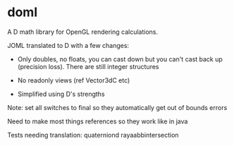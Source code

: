 # doml
A D math library for OpenGL rendering calculations.

JOML translated to D with a few changes:

- Only doubles, no floats, you can cast down but you can't cast back up (precision loss). There are still integer structures

- No readonly views (ref Vector3dC etc)

- Simplified using D's strengths

Note: set all switches to final so they automatically get out of bounds errors

Need to make most things references so they work like in java

Tests needing translation:
quaterniond
rayaabbintersection